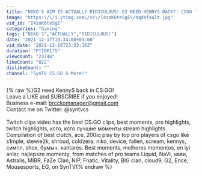 ```yaml
---
title: "NIKO'S AIM IS ACTUALLY RIDICULOUS! G2 NEED KENNYS BACK?! CSGO Twitch Clips"
image: "https:\/\/i.ytimg.com\/vi\/I4zoK6teSgE\/hqdefault.jpg"
vid_id: "I4zoK6teSgE"
categories: "Gaming"
tags: ["NIKO'S","ACTUALLY","RIDICULOUS!"]
date: "2021-12-17T19:34:00+03:00"
vid_date: "2021-12-16T23:33:36Z"
duration: "PT10M17S"
viewcount: "23748"
likeCount: "822"
dislikeCount: ""
channel: "SynTV CS:GO & More!"
---
```

{% raw %}G2 need KennyS back in CS:GO!<br />Leave a LIKE and SUBSCRIBE if you enjoyed!<br />Business e-mail: brcckomanager@gmail.com<br />Contact me on Twitter: @syntvcs<br /><br />Twitch clips video has the best CS:GO clips, best moments, pro highlights, twitch highlights, ксго, ксго лучшие моменты stream highlights. Compilation of best clutch, ace, 200iq play by top pro players of csgo like s1mple, stewie2k, shroud, coldzera, niko, device, fallen, scream, kennys, симпл, shox, бумыч, xantares. Best moments, melhores momentos, en i̇yi̇ anlar, najlepsze momenty, from matches of pro teams Liquid, NaVi, нави, Astralis, MIBR, FaZe Clan, NIP, Fnatic, Vitality, BIG clan, cloud9, G2, Ence, Mousesports, EG, on SynTV{% endraw %}
